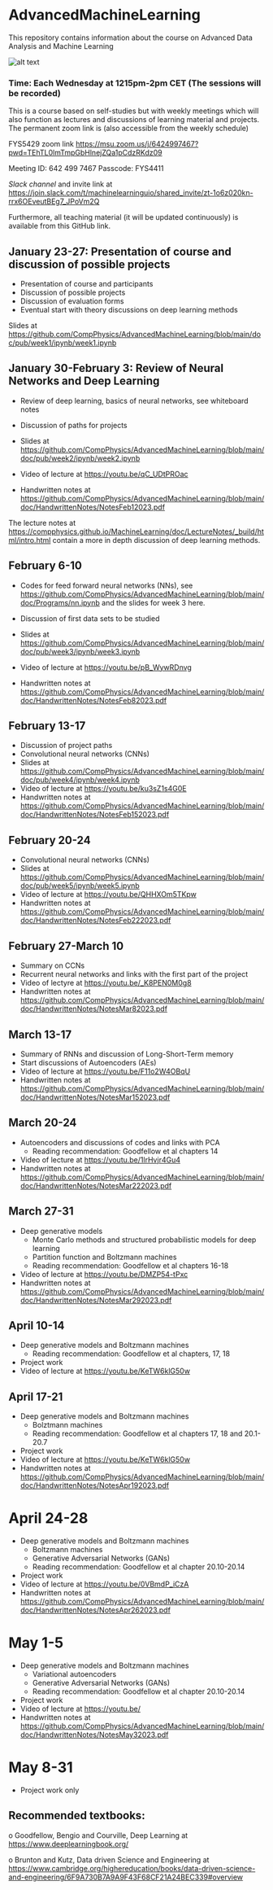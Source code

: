 # AdvancedMachineLearning
This repository contains information about the course on Advanced Data Analysis and Machine Learning

![alt text](https://github.com/CompPhysics/AdvancedMachineLearning/blob/main/doc/images/image001.jpg?raw=true)


### Time: Each Wednesday at 1215pm-2pm CET (The sessions will be recorded)

This is a course based on self-studies but with weekly meetings which will also function as lectures and discussions of learning material and projects.  The permanent zoom link is (also accessible from the weekly schedule)

FYS5429 zoom link
https://msu.zoom.us/j/6424997467?pwd=TEhTL0lmTmpGbHlnejZQa1pCdzRKdz09

Meeting ID: 642 499 7467
Passcode: FYS4411


_Slack channel_ and invite link at https://join.slack.com/t/machinelearninguio/shared_invite/zt-1o6z020kn-rrx6OEveutBEg7_JPoVm2Q


Furthermore, all teaching material (it will be updated continuously) is available from this GitHub link.

## January 23-27: Presentation of course and discussion of possible projects

- Presentation of course and participants
- Discussion of possible projects
- Discussion of evaluation forms
- Eventual start with theory discussions on deep learning methods

Slides at https://github.com/CompPhysics/AdvancedMachineLearning/blob/main/doc/pub/week1/ipynb/week1.ipynb

##  January 30-February 3: Review of Neural Networks and Deep Learning
- Review of deep learning, basics of neural networks, see whiteboard notes
- Discussion of paths for projects

- Slides at https://github.com/CompPhysics/AdvancedMachineLearning/blob/main/doc/pub/week2/ipynb/week2.ipynb
- Video of lecture at https://youtu.be/qC_UDtPROac
- Handwritten notes at https://github.com/CompPhysics/AdvancedMachineLearning/blob/main/doc/HandwrittenNotes/NotesFeb12023.pdf

The lecture notes at https://compphysics.github.io/MachineLearning/doc/LectureNotes/_build/html/intro.html contain a more in depth discussion of deep learning methods.


## February 6-10
- Codes for feed forward neural networks (NNs), see https://github.com/CompPhysics/AdvancedMachineLearning/blob/main/doc/Programs/nn.ipynb and the slides for week 3 here.
- Discussion of first data sets to be studied

- Slides at https://github.com/CompPhysics/AdvancedMachineLearning/blob/main/doc/pub/week3/ipynb/week3.ipynb
- Video of lecture at https://youtu.be/pB_WywRDnvg
- Handwritten notes at https://github.com/CompPhysics/AdvancedMachineLearning/blob/main/doc/HandwrittenNotes/NotesFeb82023.pdf


## February 13-17

- Discussion of project paths
- Convolutional neural networks (CNNs)
- Slides at https://github.com/CompPhysics/AdvancedMachineLearning/blob/main/doc/pub/week4/ipynb/week4.ipynb
- Video of lecture at https://youtu.be/ku3sZ1s4G0E
- Handwritten notes at https://github.com/CompPhysics/AdvancedMachineLearning/blob/main/doc/HandwrittenNotes/NotesFeb152023.pdf

## February 20-24
- Convolutional neural networks (CNNs)
- Slides at https://github.com/CompPhysics/AdvancedMachineLearning/blob/main/doc/pub/week5/ipynb/week5.ipynb
- Video of lecture at  https://youtu.be/QHHXOm5TKpw
- Handwritten notes at https://github.com/CompPhysics/AdvancedMachineLearning/blob/main/doc/HandwrittenNotes/NotesFeb222023.pdf

## February 27-March 10
- Summary on CCNs
- Recurrent neural networks and links with the first part of the project
- Video of lectyre at https://youtu.be/_K8PEN0M0g8
- Handwritten notes at https://github.com/CompPhysics/AdvancedMachineLearning/blob/main/doc/HandwrittenNotes/NotesMar82023.pdf

## March 13-17
- Summary of RNNs and discussion of Long-Short-Term memory
- Start discussions of Autoencoders (AEs)
- Video of lecture at https://youtu.be/F11o2W4OBqU
- Handwritten notes at https://github.com/CompPhysics/AdvancedMachineLearning/blob/main/doc/HandwrittenNotes/NotesMar152023.pdf

## March 20-24
- Autoencoders and discussions of codes and links with PCA
  - Reading recommendation: Goodfellow et al chapters 14
- Video of lecture at https://youtu.be/1lrHvjr4Gu4
- Handwritten notes at https://github.com/CompPhysics/AdvancedMachineLearning/blob/main/doc/HandwrittenNotes/NotesMar222023.pdf

## March 27-31
- Deep generative models
  - Monte Carlo methods and structured probabilistic models for deep learning
  - Partition function and Boltzmann machines
  - Reading recommendation: Goodfellow et al chapters 16-18
- Video of lecture at https://youtu.be/DMZP54-tPxc
- Handwritten notes at https://github.com/CompPhysics/AdvancedMachineLearning/blob/main/doc/HandwrittenNotes/NotesMar292023.pdf

## April 10-14

- Deep generative models and Boltzmann machines
  - Reading recommendation: Goodfellow et al chapters, 17, 18
- Project work
- Video of lecture at https://youtu.be/KeTW6klG50w

## April 17-21
- Deep generative models and Boltzmann machines
  - Bolztmann machines
  - Reading recommendation: Goodfellow et al chapters 17, 18  and 20.1-20.7
- Project work
- Video of lecture at https://youtu.be/KeTW6klG50w
- Handwritten notes at https://github.com/CompPhysics/AdvancedMachineLearning/blob/main/doc/HandwrittenNotes/NotesApr192023.pdf


# April 24-28
- Deep generative models and Boltzmann machines
  - Boltzmann machines
  - Generative Adversarial Networks (GANs)
  - Reading recommendation: Goodfellow et al chapter 20.10-20.14
- Project work
- Video of lecture at https://youtu.be/0VBmdP_iCzA
- Handwritten notes at https://github.com/CompPhysics/AdvancedMachineLearning/blob/main/doc/HandwrittenNotes/NotesApr262023.pdf


# May 1-5
- Deep generative models and Boltzmann machines
  - Variational autoencoders
  - Generative Adversarial Networks (GANs)
  - Reading recommendation: Goodfellow et al chapter 20.10-20.14
- Project work
- Video of lecture at https://youtu.be/
- Handwritten notes at https://github.com/CompPhysics/AdvancedMachineLearning/blob/main/doc/HandwrittenNotes/NotesMay32023.pdf


# May 8-31
- Project work only

## Recommended textbooks:

o Goodfellow, Bengio and Courville, Deep Learning at https://www.deeplearningbook.org/

o Brunton and Kutz, Data driven Science and Engineering at https://www.cambridge.org/highereducation/books/data-driven-science-and-engineering/6F9A730B7A9A9F43F68CF21A24BEC339#overview









